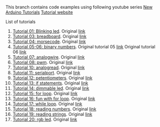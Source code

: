 This branch contains code examples using following youtube series
[New Arduino Tutorials](https://www.youtube.com/playlist?list=PLGs0VKk2DiYw-L-RibttcvK-WBZm8WLEP)
[Tutorial website](https://toptechboy.com/arduino-lessons)

List of tutorials
1. [Tutorial 01: Blinking led](./tutorial1-blinkingled). Original [link](https://toptechboy.com/arduino-tutorial-1-getting-started-with-the-arduino-for-beginners/)
2. [Tutorial 03: breadboard](./tutorial3-breadboard/). Original [link](https://toptechboy.com/arduino-tutorial-3-understanding-how-breadboards-work/)
3. [Tutorial 04: morsecode](./tutorial4-morsecode/). Original [link](https://toptechboy.com/arduino-tutorial-4-understanding-arduino-variables/)
4. [Tutorial 05-06: binary numbers](./tutorial5-6-binarynumbers/). Original tutorial 05 [link](https://toptechboy.com/arduino-tutorial-5-understanding-and-working-with-binary-numbers/) Original tutorial 06 [link](https://toptechboy.com/arduino-tutorial-6-build-an-led-binary-counter/)
5. [Tutorial 07: analogwire](./tutorial7-analogwrite/). Original [link](https://toptechboy.com/arduino-tutorial-7-understanding-the-arduino-analog-write-command/)
6. [Tutorial 08: pwm](./tutorial8-pwm/). Original [link](https://toptechboy.com/arduino-tutorial-8-understanding-pulse-width-modulation-pwm-and-the-arduino-analog-write-command/)
7. [Tutorial 10: analogread](./tutorial10-analogread/). Original [link](https://toptechboy.com/arduino-tutorial-10-understanding-how-to-read-analog-voltage-using-analogread-command/)
8. [Tutorial 11: serialport](./tutorial11-serialport/). Original [link](https://toptechboy.com/arduino-tutorial-11-understanding-the-arduino-serial-port-and-print-commands/)
9. [Tutorial 12: petentiometers](./tutorial12-potentiometers/). Original [link](https://toptechboy.com/arduino-tutorial-12-understanding-potentiometers/)
10. [Tutorial 13: if statements](./tutorial13-ifstatements/). Original [link](https://toptechboy.com/arduino-tutorial-13-understanding-arduino-if-statements/)
11. [Tutorial 14: dimmable led](./tutorial14-dimmable-led/). Original [link](https://toptechboy.com/arduino-tutorial-14-dimmable-led-project/)
12. [Tutorial 15: for loop](./tutorial15-forloop/). Original [link](https://toptechboy.com/arduino-tutorial-15-understanding-arduino-for-loops/)
13. [Tutorial 16: fun with for loop](./tutorial16-fun-with-for-loop/). Original [link](https://toptechboy.com/arduino-tutorial-16-fun-with-arduino-for-loops/)
14. [Tutorial 17: while loop](./tutorial17-while-loop/). Original [link](https://toptechboy.com/arduino-tutorial-17-understanding-arduino-while-loops/)
15. [Tutorial 18: reading numbers](./tutorial18-readnumber/). Original [link](https://toptechboy.com/arduino-tutorial-18-reading-numbers-from-the-serial-monitor/)
16. [Tutorial 19: reading strings](./tutorial19-readstring/). Original [link](https://toptechboy.com/arduino-tutorial-19-reading-strings-from-the-serial-monitor/)
17. [Tutorial 20: rgb led](./tutorial20-rgb-led/). Original [link](https://toptechboy.com/arduino-tutorial-20-understanding-rgb-leds/)
